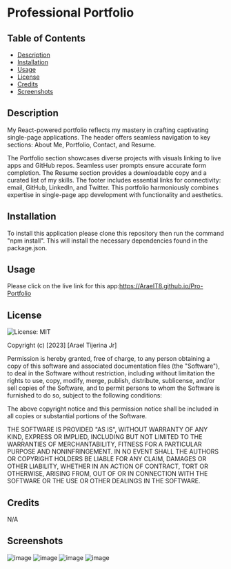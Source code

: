 # Professional Portfolio

## Table of Contents

* [Description](#description)
* [Installation](#installation)
* [Usage](#usage)
* [License](#license)
* [Credits](#credits)
* [Screenshots](#screenshots)


## Description

My React-powered portfolio reflects my mastery in crafting captivating single-page applications. The header offers seamless navigation to key sections: About Me, Portfolio, Contact, and Resume.

The Portfolio section showcases diverse projects with visuals linking to live apps and GitHub repos. Seamless user prompts ensure accurate form completion. The Resume section provides a downloadable copy and a curated list of my skills. The footer includes essential links for connectivity: email, GitHub, LinkedIn, and Twitter. This portfolio harmoniously combines expertise in single-page app development with functionality and aesthetics.

## Installation

To install this application please clone this repository then run the command "npm install". This will install the necessary dependencies found in the package.json. 

## Usage

Please click on the live link for this app:https://AraelT8.github.io/Pro-Portfolio

## License 

![License: MIT](https://img.shields.io/badge/License-MIT-yellow.svg)

Copyright (c) [2023] [Arael Tijerina Jr]

Permission is hereby granted, free of charge, to any person obtaining a copy
of this software and associated documentation files (the "Software"), to deal
in the Software without restriction, including without limitation the rights
to use, copy, modify, merge, publish, distribute, sublicense, and/or sell
copies of the Software, and to permit persons to whom the Software is
furnished to do so, subject to the following conditions:

The above copyright notice and this permission notice shall be included in all
copies or substantial portions of the Software.

THE SOFTWARE IS PROVIDED "AS IS", WITHOUT WARRANTY OF ANY KIND, EXPRESS OR
IMPLIED, INCLUDING BUT NOT LIMITED TO THE WARRANTIES OF MERCHANTABILITY,
FITNESS FOR A PARTICULAR PURPOSE AND NONINFRINGEMENT. IN NO EVENT SHALL THE
AUTHORS OR COPYRIGHT HOLDERS BE LIABLE FOR ANY CLAIM, DAMAGES OR OTHER
LIABILITY, WHETHER IN AN ACTION OF CONTRACT, TORT OR OTHERWISE, ARISING FROM,
OUT OF OR IN CONNECTION WITH THE SOFTWARE OR THE USE OR OTHER DEALINGS IN THE
SOFTWARE.

## Credits

N/A

## Screenshots

![image](https://github.com/AraelT8/Pro-Portfolio/assets/60860293/fd793ec7-d7ef-4f61-bb50-5d7042583952)
![image](https://github.com/AraelT8/Pro-Portfolio/assets/60860293/10a06296-cc56-4000-be64-ce0d96b9fef8)
![image](https://github.com/AraelT8/Pro-Portfolio/assets/60860293/a6e6bd28-d01d-4eb2-99a7-064bbe5fe3a1)
![image](https://github.com/AraelT8/Pro-Portfolio/assets/60860293/1242ae31-0226-43a8-8a24-1b103b2d2667)

